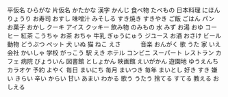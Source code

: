 平仮名		ひらがな
片仮名		かたかな
漢字		かんじ
食べ物		たべもの
日本料理	にほんりょうり
お寿司		おすし
味噌汁		みそしる
すき焼き	すきやき
ご飯		ごはん
パン		
お菓子		おかし
クーキ
アイス
クッキー
飲み物		のみもの
水		みず
お湯		おゆ
コーヒー
紅茶		こうちゃ
お茶		おちゃ
牛乳		ぎゅうにゅう
ジユース
お酒		おさけ
ビール
動物		どうぶつ
ぺット
犬		いぬ
猫		ねこ
えさ　　　
音楽		おんがく
歌		うた
家		いえ
会社		かいしゃ
学校		がっこう
駅		えき
ホテル
コンビニ
スーパート
レストラン
カフェ
病院		びょういん
図書館		としょかん
映画館		えいがかん
遊園地		ゆうえんち
カラオケ
予約		よやく
毎日		まいにち
毎月		まいつき
毎年		まいとし
好き		すき
嫌い		きらい
辛い		からい
甘い		あまい
わかる
歌う		うたう
捨てる		すてる
教える		おしえる
